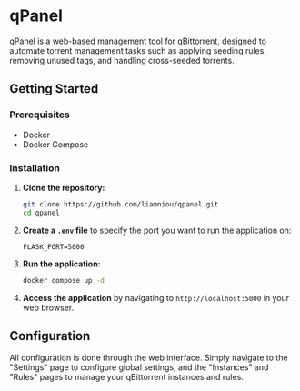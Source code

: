 # qPanel

qPanel is a web-based management tool for qBittorrent, designed to automate torrent management tasks such as applying seeding rules, removing unused tags, and handling cross-seeded torrents.



## Getting Started

### Prerequisites

- Docker
- Docker Compose

### Installation

1.  **Clone the repository:**
    ```bash
    git clone https://github.com/liamniou/qpanel.git
    cd qpanel
    ```

2.  **Create a `.env` file** to specify the port you want to run the application on:
    ```
    FLASK_PORT=5000
    ```

3.  **Run the application:**
    ```bash
    docker compose up -d
    ```

4.  **Access the application** by navigating to `http://localhost:5000` in your web browser.

## Configuration

All configuration is done through the web interface. Simply navigate to the "Settings" page to configure global settings, and the "Instances" and "Rules" pages to manage your qBittorrent instances and rules. 
